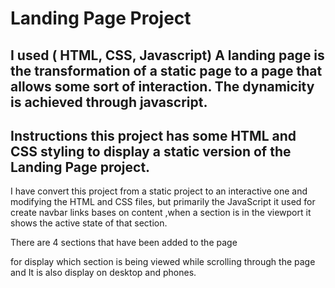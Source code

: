 # Landing Page Project  
## I used ( HTML, CSS, Javascript) A landing page is the transformation of a static page to a page that allows some sort of interaction. The dynamicity is achieved through javascript.

## Instructions this project has some HTML and CSS styling to display a static version of the Landing Page project. 
I have convert this project from a static project to an interactive one and modifying the HTML and CSS files, but primarily the JavaScript it used for create navbar links bases on content ,when a section is in the viewport it shows the active state of that section.

There are 4 sections that have been added to the page

for display which section is being viewed while scrolling through the page  and It is also display on desktop and phones.
 
